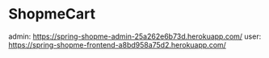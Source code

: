 # ShopmeCart
admin: https://spring-shopme-admin-25a262e6b73d.herokuapp.com/
user: https://spring-shopme-frontend-a8bd958a75d2.herokuapp.com/
